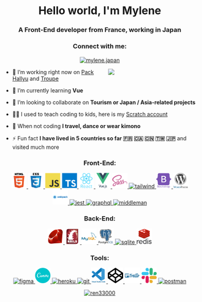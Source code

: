                                                                                                            
<h1 align="center">Hello world, I'm Mylene</h1>                                                                                                         
<h3 align="center">A Front-End developer from France, working in Japan</h3>
<!-- <p align="center"> <img src="https://komarev.com/ghpvc/?username=ren33000&label=Profile%20views&color=0e75b6&style=flat" alt="ren33000" /> </p> -->
<h3 align="center">Connect with me:</h3>
<p align="center">
<a href="https://www.linkedin.com/in/mylenejapan/" target="blank"><img align="center" src="https://raw.githubusercontent.com/rahuldkjain/github-profile-readme-generator/master/src/images/icons/Social/linked-in-alt.svg" alt="mylene.japan" height="30" width="40" /></a>
</p>

<img align='right' src="https://media.giphy.com/media/iGqEXTSFZb29gb46bj/giphy.gif" width="230">                                                                                                           


- 🔭 I’m working right now on [Pack Hallyu](https://packhallyu.com/) and [Troupe](https://github.com/AidanFournier/troupe)


- 🌱 I’m currently learning **Vue**
- 👯 I’m looking to collaborate on **Tourism or Japan / Asia-related projects**
- 👩‍💻 I used to teach coding to kids, here is my [Scratch account](https://scratch.mit.edu/users/Ren33000/) 

- 👘  When not coding **I travel, dance or wear kimono**

- ⚡ Fun fact **I have lived in 5 countries so far 🇫🇷 🇨🇦 🇨🇳 🇹🇼 🇯🇵** and visited much more





<h3 align="center">Front-End:</h3>
<p align="center">  <a href="https://www.w3.org/html/" target="_blank"> <img src="https://raw.githubusercontent.com/devicons/devicon/master/icons/html5/html5-original-wordmark.svg" alt="html5" width="40" height="40"/>  <a href="https://www.w3schools.com/css/" target="_blank"> <img src="https://raw.githubusercontent.com/devicons/devicon/master/icons/css3/css3-original-wordmark.svg" alt="css3" width="40" height="40"/> </a><a href="https://developer.mozilla.org/en-US/docs/Web/JavaScript" target="_blank"> <img src="https://raw.githubusercontent.com/devicons/devicon/master/icons/javascript/javascript-original.svg" alt="javascript" width="40" height="40"/> </a> <a href="https://www.typescriptlang.org/" target="_blank" rel="noreferrer"> <img src="https://raw.githubusercontent.com/devicons/devicon/master/icons/typescript/typescript-original.svg" alt="typescript" width="40" height="40"/> </a> <a href="https://reactjs.org/" target="_blank"> <img src="https://raw.githubusercontent.com/devicons/devicon/master/icons/react/react-original-wordmark.svg" alt="react" width="40" height="40"/> </a></a> <a href="https://vuejs.org/" target="_blank" rel="noreferrer"> <img src="https://raw.githubusercontent.com/devicons/devicon/master/icons/vuejs/vuejs-original-wordmark.svg" alt="vuejs" width="40" height="40"/> </a><a href="https://sass-lang.com" target="_blank"> <img src="https://raw.githubusercontent.com/devicons/devicon/master/icons/sass/sass-original.svg" alt="sass" width="40" height="40"/> </a> <a href="https://tailwindcss.com/" target="_blank" rel="noreferrer"> <img src="https://www.vectorlogo.zone/logos/tailwindcss/tailwindcss-icon.svg" alt="tailwind" width="40" height="40"/> </a><a href="https://getbootstrap.com" target="_blank"> <img src="https://raw.githubusercontent.com/devicons/devicon/master/icons/bootstrap/bootstrap-plain-wordmark.svg" alt="bootstrap" width="40" height="40"/> </a>  </a>   <a href="https://wordpress.com/fr/" target="_blank"> <img src="https://raw.githubusercontent.com/devicons/devicon/master/icons/wordpress/wordpress-original.svg" alt="wordpress" width="40" height="40"/> </a><a href="https://webpack.js.org" target="_blank"> <img src="https://raw.githubusercontent.com/devicons/devicon/d00d0969292a6569d45b06d3f350f463a0107b0d/icons/webpack/webpack-original-wordmark.svg" alt="webpack" width="40" height="40"/><a href="https://jestjs.io" target="_blank" rel="noreferrer"> <img src="https://www.vectorlogo.zone/logos/jestjsio/jestjsio-icon.svg" alt="jest" width="40" height="40"/> </a> <a href="https://graphql.org" target="_blank" rel="noreferrer"> <img src="https://www.vectorlogo.zone/logos/graphql/graphql-icon.svg" alt="graphql" width="40" height="40"/> </a> <a href="https://middlemanapp.com/" target="_blank" rel="noreferrer"> <img src="https://raw.githubusercontent.com/leungwensen/svg-icon/b84b3f3a3da329b7c1d02346865f8e98beb05413/dist/svg/logos/middleman.svg" alt="middleman" width="40" height="40"/> </a> </p>
  
 

<h3 align="center">Back-End:</h3>
<p align="center">  <a href="https://www.ruby-lang.org/en/" target="_blank"> <img src="https://raw.githubusercontent.com/devicons/devicon/master/icons/ruby/ruby-original.svg" alt="ruby" width="40" height="40"/> </a>  <a href="https://rubyonrails.org" target="_blank"> <img src="https://raw.githubusercontent.com/devicons/devicon/master/icons/rails/rails-original-wordmark.svg" alt="rails" width="40" height="40"/> </a> <a href="https://www.mysql.com/" target="_blank"> <img src="https://raw.githubusercontent.com/devicons/devicon/master/icons/mysql/mysql-original-wordmark.svg" alt="mysql" width="40" height="40"/> </a> <a href="https://www.postgresql.org" target="_blank"> <img src="https://raw.githubusercontent.com/devicons/devicon/master/icons/postgresql/postgresql-original-wordmark.svg" alt="postgresql" width="40" height="40"/> </a>  <a href="https://www.sqlite.org/" target="_blank"> <img src="https://www.vectorlogo.zone/logos/sqlite/sqlite-icon.svg" alt="sqlite" width="40" height="40"/> </a>
   <a href="https://redis.io" target="_blank"> <img src="https://raw.githubusercontent.com/devicons/devicon/master/icons/redis/redis-original-wordmark.svg" alt="redis" width="40" height="40"/> </a>   </a></p> 

<h3 align="center">Tools:</h3>
<p align="center"> <a href="https://www.figma.com/" target="_blank"> <img src="https://www.vectorlogo.zone/logos/figma/figma-icon.svg" alt="figma" width="40" height="40"/> </a> <a href="#" target="_blank"> <img src="https://raw.githubusercontent.com/devicons/devicon/master/icons/canva/canva-original.svg" alt="canva" width="40" height="40"/> <a href="https://heroku.com" target="_blank"> <img src="https://www.vectorlogo.zone/logos/heroku/heroku-icon.svg" alt="heroku" width="40" height="40"/> </a> <a href="https://git-scm.com/" target="_blank"> <img src="https://www.vectorlogo.zone/logos/git-scm/git-scm-icon.svg" alt="git" width="40" height="40"/> </a>  <a href="#" target="_blank"> <img src="https://raw.githubusercontent.com/devicons/devicon/master/icons/vscode/vscode-original-wordmark.svg" alt="vscode" width="40" height="40"/> </a>  <a href="#" target="_blank"> <img src="https://raw.githubusercontent.com/devicons/devicon/master/icons/codepen/codepen-plain.svg" alt="codepen" width="40" height="40"/> </a> <a href="#" target="_blank"> <img src="https://raw.githubusercontent.com/devicons/devicon/master/icons/trello/trello-plain-wordmark.svg" alt="trello" width="40" height="40"/> </a>  </a> <a href="#" target="_blank"> <img src="https://raw.githubusercontent.com/devicons/devicon/master/icons/slack/slack-original.svg" alt="slack" width="40" height="40"/> </a>
<a href="https://postman.com" target="_blank" rel="noreferrer"> <img src="https://www.vectorlogo.zone/logos/getpostman/getpostman-icon.svg" alt="postman" width="40" height="40"/></p> 
  
  <p align="center"><img src="https://github-readme-stats.vercel.app/api/top-langs?username=ren33000&show_icons=true&locale=en&layout=compact" alt="ren33000" /></p>

